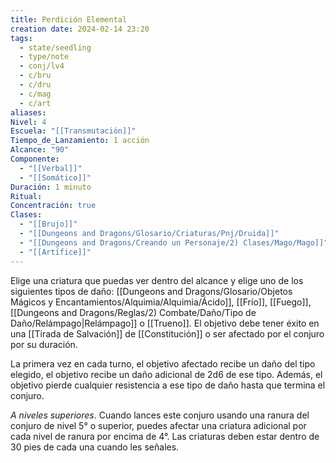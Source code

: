 ```yaml
---
title: Perdición Elemental
creation date: 2024-02-14 23:20
tags:
  - state/seedling
  - type/note
  - conj/lv4
  - c/bru
  - c/dru
  - c/mag
  - c/art
aliases: 
Nivel: 4
Escuela: "[[Transmutación]]"
Tiempo_de_Lanzamiento: 1 acción
Alcance: "90"
Componente:
  - "[[Verbal]]"
  - "[[Somático]]"
Duración: 1 minuto
Ritual: 
Concentración: true
Clases:
  - "[[Brujo]]"
  - "[[Dungeons and Dragons/Glosario/Criaturas/Pnj/Druida]]"
  - "[[Dungeons and Dragons/Creando un Personaje/2) Clases/Mago/Mago]]"
  - "[[Artífice]]"
---
```

Elige una criatura que puedas ver dentro del alcance y elige uno de los siguientes tipos de daño: [[Dungeons and Dragons/Glosario/Objetos Mágicos y Encantamientos/Alquimia/Alquimia/Ácido]], [[Frío]], [[Fuego]], [[Dungeons and Dragons/Reglas/2) Combate/Daño/Tipo de Daño/Relámpago|Relámpago]] o [[Trueno]]. El objetivo debe tener éxito en una [[Tirada de Salvación]] de [[Constitución]] o ser afectado por el conjuro por su duración. 

La primera vez en cada turno, el objetivo afectado recibe un daño del tipo elegido, el objetivo recibe un daño adicional de 2d6 de ese tipo. Además, el objetivo pierde cualquier resistencia a ese tipo de daño hasta que termina el conjuro.

*A niveles superiores*. Cuando lances este conjuro usando una ranura del conjuro de nivel 5° o superior, puedes afectar una criatura adicional por cada nivel de ranura por encima de 4°. Las criaturas deben estar dentro de 30 pies de cada una cuando les señales.

